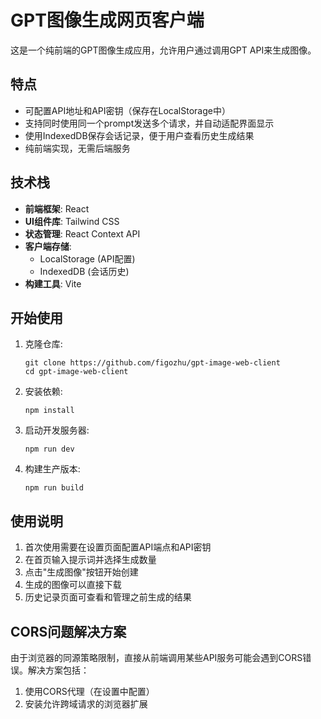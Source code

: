 # GPT图像生成网页客户端

这是一个纯前端的GPT图像生成应用，允许用户通过调用GPT API来生成图像。

## 特点

- 可配置API地址和API密钥（保存在LocalStorage中）
- 支持同时使用同一个prompt发送多个请求，并自动适配界面显示
- 使用IndexedDB保存会话记录，便于用户查看历史生成结果
- 纯前端实现，无需后端服务

## 技术栈

- **前端框架**: React 
- **UI组件库**: Tailwind CSS
- **状态管理**: React Context API
- **客户端存储**: 
  - LocalStorage (API配置)
  - IndexedDB (会话历史)
- **构建工具**: Vite

## 开始使用

1. 克隆仓库:
   ```
   git clone https://github.com/figozhu/gpt-image-web-client
   cd gpt-image-web-client
   ```

2. 安装依赖:
   ```
   npm install
   ```

3. 启动开发服务器:
   ```
   npm run dev
   ```

4. 构建生产版本:
   ```
   npm run build
   ```

## 使用说明

1. 首次使用需要在设置页面配置API端点和API密钥
2. 在首页输入提示词并选择生成数量
3. 点击"生成图像"按钮开始创建
4. 生成的图像可以直接下载
5. 历史记录页面可查看和管理之前生成的结果

## CORS问题解决方案

由于浏览器的同源策略限制，直接从前端调用某些API服务可能会遇到CORS错误。解决方案包括：

1. 使用CORS代理（在设置中配置）
2. 安装允许跨域请求的浏览器扩展
